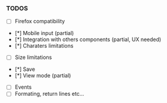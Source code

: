 ### TODOS

- [ ] Firefox compatibility
- [*] Mobile input (partial)
- [*] Integration with others components (partial, UX needed)
- [*] Charaters limitations
- [ ] Size limitations
- [*] Save
- [*] View mode (partial)
- [ ] Events
- [ ] Formating, return lines etc...